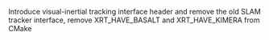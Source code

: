 Introduce visual-inertial tracking interface header and remove the old SLAM tracker interface, remove XRT_HAVE_BASALT and XRT_HAVE_KIMERA from CMake

